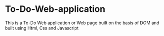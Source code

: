 # To-Do-Web-application
This is a To-Do Web application or Web page built on the basis of DOM and built using Html, Css and Javascript
